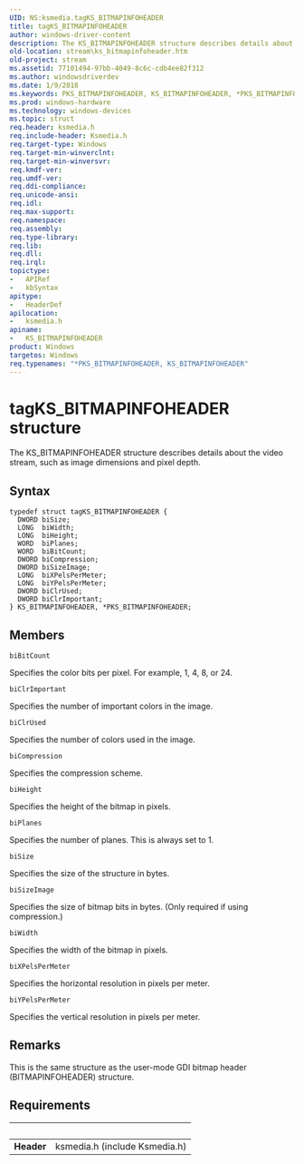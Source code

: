 ```yaml
---
UID: NS:ksmedia.tagKS_BITMAPINFOHEADER
title: tagKS_BITMAPINFOHEADER
author: windows-driver-content
description: The KS_BITMAPINFOHEADER structure describes details about the video stream, such as image dimensions and pixel depth.
old-location: stream\ks_bitmapinfoheader.htm
old-project: stream
ms.assetid: 77101494-97bb-4049-8c6c-cdb4ee82f312
ms.author: windowsdriverdev
ms.date: 1/9/2018
ms.keywords: PKS_BITMAPINFOHEADER, KS_BITMAPINFOHEADER, *PKS_BITMAPINFOHEADER, PKS_BITMAPINFOHEADER structure pointer [Streaming Media Devices], stream.ks_bitmapinfoheader, ksmedia/KS_BITMAPINFOHEADER, vidcapstruct_14e65a26-c943-4fad-949a-87aaf584e50c.xml, tagKS_BITMAPINFOHEADER, ksmedia/PKS_BITMAPINFOHEADER, KS_BITMAPINFOHEADER structure [Streaming Media Devices]
ms.prod: windows-hardware
ms.technology: windows-devices
ms.topic: struct
req.header: ksmedia.h
req.include-header: Ksmedia.h
req.target-type: Windows
req.target-min-winverclnt: 
req.target-min-winversvr: 
req.kmdf-ver: 
req.umdf-ver: 
req.ddi-compliance: 
req.unicode-ansi: 
req.idl: 
req.max-support: 
req.namespace: 
req.assembly: 
req.type-library: 
req.lib: 
req.dll: 
req.irql: 
topictype:
-	APIRef
-	kbSyntax
apitype:
-	HeaderDef
apilocation:
-	ksmedia.h
apiname:
-	KS_BITMAPINFOHEADER
product: Windows
targetos: Windows
req.typenames: "*PKS_BITMAPINFOHEADER, KS_BITMAPINFOHEADER"
---
```


# tagKS_BITMAPINFOHEADER structure
The KS_BITMAPINFOHEADER structure describes details about the video stream, such as image dimensions and pixel depth.

## Syntax
````
typedef struct tagKS_BITMAPINFOHEADER {
  DWORD biSize;
  LONG  biWidth;
  LONG  biHeight;
  WORD  biPlanes;
  WORD  biBitCount;
  DWORD biCompression;
  DWORD biSizeImage;
  LONG  biXPelsPerMeter;
  LONG  biYPelsPerMeter;
  DWORD biClrUsed;
  DWORD biClrImportant;
} KS_BITMAPINFOHEADER, *PKS_BITMAPINFOHEADER;
````

## Members


`biBitCount`

Specifies the color bits per pixel. For example, 1, 4, 8, or 24.

`biClrImportant`

Specifies the number of important colors in the image.

`biClrUsed`

Specifies the number of colors used in the image.

`biCompression`

Specifies the compression scheme.

`biHeight`

Specifies the height of the bitmap in pixels.

`biPlanes`

Specifies the number of planes. This is always set to 1.

`biSize`

Specifies the size of the structure in bytes.

`biSizeImage`

Specifies the size of bitmap bits in bytes. (Only required if using compression.)

`biWidth`

Specifies the width of the bitmap in pixels.

`biXPelsPerMeter`

Specifies the horizontal resolution in pixels per meter.

`biYPelsPerMeter`

Specifies the vertical resolution in pixels per meter.

## Remarks
This is the same structure as the user-mode GDI bitmap header (BITMAPINFOHEADER) structure.

## Requirements
| &nbsp; | &nbsp; |
| ---- |:---- |
| **Header** | ksmedia.h (include Ksmedia.h) |